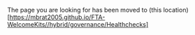 The page you are looking for has been moved to (this location)[https://mbrat2005.github.io/FTA-WelcomeKits//hybrid/governance/Healthchecks]
